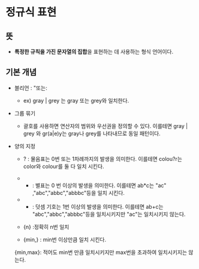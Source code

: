 # 정규식 표현

## 뜻
- **특정한 규칙을 가진 문자열의 집합**을 표현하는 데 사용하는 형식 언어이다.


## 기본 개념

- 블리언 : "또는:
    - ex) gray | grey 는 gray 또는 grey와 일치한다.

- 그룹 묶기
    - 괄호를 사용하면 연산자의 범위와 우선권을 정의할 수 있다. 이를테면 gray | grey 와 gr(a|e)y는 gray나 grey를 나타내므로 동일 패턴이다.

- 양의 지정
    - ? : 물음표는 0번 또는 1차례까지의 발생을 의미한다. 이를테면 colou?r는 color와 colour를 둘 다 일치 시킨다.

    - * : 별표는 0 번 이상의 발생을 의미한다. 이를테면 ab*c는 "ac" ,"abc","abbc","abbbc"등을 일치 시킨다. 

    - + : 덧셈 기호는 1번 이상의 발생을 의미한다. 이를테면 ab+c는 "abc","abbc","abbbc"등을 일치시키지만 "ac"는 일치시키지 않는다.

    - {n} :정확히 n번 일치

    - {min,} : min번 이상만큼 일치 시킨다.
    
    {min,max}: 적어도 min번 만큼 일치시키지만 max번을 초과하여 일치시키지는 않는다.
    